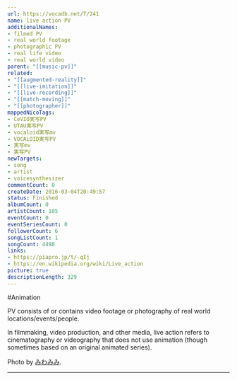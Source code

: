 ```yaml
---
url: https://vocadb.net/T/241
name: live action PV
additionalNames: 
- filmed PV
- real world footage
- photographic PV
- real life video
- real world video
parent: "[[music-pv]]"
related:
- "[[augmented-reality]]"
- "[[live-imitation]]"
- "[[live-recording]]"
- "[[match-moving]]"
- "[[photographer]]"
mappedNicoTags:
- CeVIO実写PV
- UTAU実写PV
- vocaloid実写mv
- VOCALOID実写PV
- 実写mv
- 実写PV
newTargets:
- song
- artist
- voicesynthesizer
commentCount: 0
createDate: 2016-03-04T20:49:57
status: Finished
albumCount: 0
artistCount: 105
eventCount: 0
eventSeriesCount: 0
followerCount: 6
songListCount: 1
songCount: 4490
links: 
- https://piapro.jp/t/-qIj
- https://en.wikipedia.org/wiki/Live_action
picture: true
descriptionLength: 329
---
```


#Animation

PV consists of or contains video footage or photography of real world locations/events/people.

In filmmaking, video production, and other media, live action refers to cinematography or videography that does not use animation (though sometimes based on an original animated series).

Photo by [みわみみ](https://vocadb.net/Ar/21393).

---

